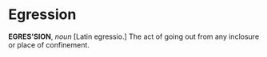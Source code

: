 # Egression

**EGRES'SION**, _noun_ \[Latin egressio.\] The act of going out from any inclosure or place of confinement.